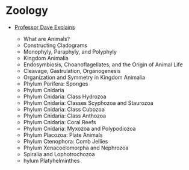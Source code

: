 # Zoology

- [Professor Dave Explains](https://www.youtube.com/playlist?list=PLybg94GvOJ9HpCr9iU9YXHa5kXj0Pp2dA)

    - What are Animals?
    - Constructing Cladograms
    - Monophyly, Paraphyly, and Polyphyly
    - Kingdom Animalia
    - Endosymbiosis, Choanoflagellates, and the Origin of Animal Life
    - Cleavage, Gastrulation, Organogenesis
    - Organization and Symmetry in Kingdom Animalia
    - Phylum Porifera: Sponges
    - Phylum Cnidaria
    - Phylum Cnidaria: Class Hydrozoa
    - Phylum Cnidaria: Classes Scyphozoa and Staurozoa
    - Phylum Cnidaria: Class Cubozoa
    - Phylum Cnidaria: Class Anthozoa
    - Phylum Cnidaria: Coral Reefs
    - Phylum Cnidaria: Myxozoa and Polypodiozoa
    - Phylum Placozoa: Plate Animals
    - Phylum Ctenophora: Comb Jellies
    - Phylum Xenacoelomorpha and Nephrozoa
    - Spiralia and Lophotrochozoa
    - hylum Platyhelminthes
